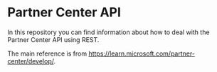 # Partner Center API
In this repository you can find information about how to deal with the Partner Center API using REST.

The main reference is from https://learn.microsoft.com/partner-center/develop/.
